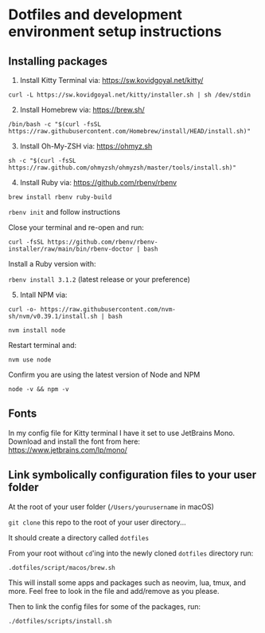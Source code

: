
# Dotfiles and development environment setup instructions

## Installing packages

1. Install Kitty Terminal via: https://sw.kovidgoyal.net/kitty/

`curl -L https://sw.kovidgoyal.net/kitty/installer.sh | sh /dev/stdin`

2. Install Homebrew via: https://brew.sh/

`/bin/bash -c "$(curl -fsSL https://raw.githubusercontent.com/Homebrew/install/HEAD/install.sh)"`

3. Install Oh-My-ZSH via: https://ohmyz.sh

`sh -c "$(curl -fsSL https://raw.github.com/ohmyzsh/ohmyzsh/master/tools/install.sh)"`

4. Install Ruby via: https://github.com/rbenv/rbenv

`brew install rbenv ruby-build`

`rbenv init` and follow instructions

Close your terminal and re-open and run:

`curl -fsSL https://github.com/rbenv/rbenv-installer/raw/main/bin/rbenv-doctor | bash`

Install a Ruby version with: 

`rbenv install 3.1.2` (latest release or your preference)

5. Intall NPM via: 

`curl -o- https://raw.githubusercontent.com/nvm-sh/nvm/v0.39.1/install.sh | bash`

`nvm install node`

Restart terminal and:

`nvm use node`

Confirm you are using the latest version of Node and NPM

`node -v && npm -v`

## Fonts

In my config file for Kitty terminal I have it set to use JetBrains Mono. Download and install the font from here: https://www.jetbrains.com/lp/mono/

## Link symbolically configuration files to your user folder

At the root of your user folder (`/Users/yourusername` in macOS)

`git clone` this repo to the root of your user directory...

It should create a directory called `dotfiles`

From your root without `cd`'ing into the newly cloned `dotfiles` directory run:

`.dotfiles/script/macos/brew.sh`

This will install some apps and packages such as neovim, lua, tmux, and more. Feel free to look in the file and add/remove as you please.

Then to link the config files for some of the packages, run:

`./dotfiles/scripts/install.sh`

